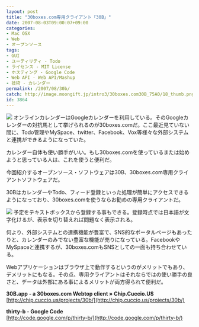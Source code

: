 ```yaml
---
layout: post
title: "30boxes.com専用クライアント「30B」"
date: 2007-08-03T09:00:07+09:00
categories:
- Mac OSX
- Web
- オープンソース
tags: 
- GUI
- ユーティリティ - Todo
- ライセンス - MIT License
- ホスティング - Google Code
- Web API - Web API/Mashup
- 技術 - カレンダー
permalink: /2007/08/30b/
catch: http://image.moongift.jp/intro3/30boxes.com30B_75A0/18_thumb.png
id: 3864
---
```

[![](http://image.moongift.jp/intro3/30boxes.com30B_75A0/21_thumb.png)](http://image.moongift.jp/intro3/30boxes.com30B_75A0/212.png) オンラインカレンダーはGoogleカレンダーを利用している。そのGoogleカレンダーの対抗馬として挙げられるのが30boxes.comだ。ここ最近見ていない間に、Todo管理やMySpace、twitter、Facebook、Vox等様々な外部システムと連携ができるようになっていた。   
  
カレンダー自体も使い勝手がいい。もし30boxes.comを使っているまたは始めようと思っている人は、これを使うと便利だ。   
  
今回紹介するオープンソース・ソフトウェアは30B、30boxes.com専用クライアントソフトウェアだ。   
  
<!--more-->  
  
30BはカレンダーやTodo、フィード登録といった処理が簡単にアクセスできるようになっており、30boxes.comを使うならお勧めの専用クライアントだ。   
  
[![](http://image.moongift.jp/intro3/30boxes.com30B_75A0/18_thumb.png)](http://image.moongift.jp/intro3/30boxes.com30B_75A0/182.png) 予定をテキストボックスから登録する事もできる。登録時点では日本語が文字化けるが、表示を切り替えれば問題なく表示される。   
  
何より、外部システムとの連携機能が豊富で、SNS的なポータルページもあったりと、カレンダーのみでない豊富な機能が売りになっている。FacebookやMySpaceと連携するが、30boxes.comもSNSとしての一面も持ち合わせている。   
  
Webアプリケーションはブラウザ上で動作するというのがメリットでもあり、デメリットにもなる。その点、専用クライアントはそれならではの使い勝手の良さと、データは外部にある事によるメリットが両方得られて便利だ。   
  
**30B.app - a 30boxes.com Webtop client » Chip.Cuccio.US**  
[http://chip.cuccio.us/projects/30b/](http://chip.cuccio.us/projects/30b/)  
  
**thirty-b - Google Code**  
[http://code.google.com/p/thirty-b/](http://code.google.com/p/thirty-b/)